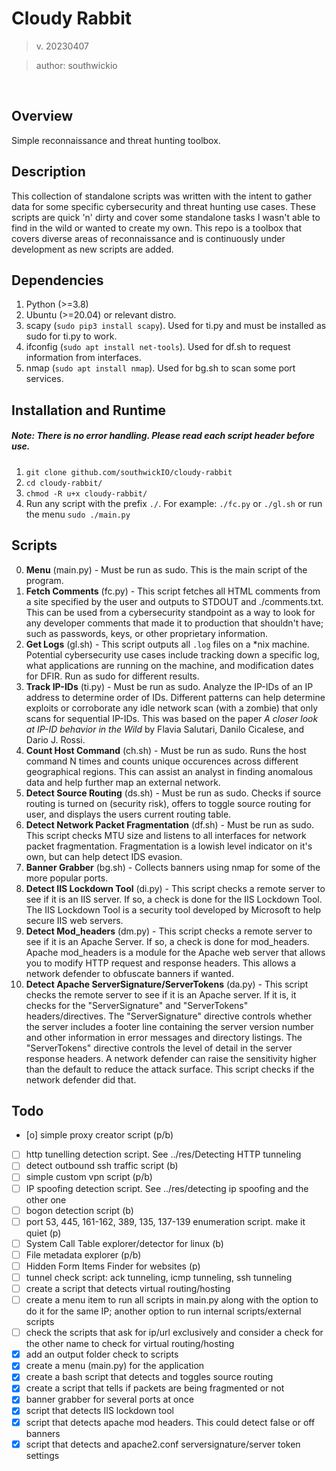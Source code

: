 # Cloudy Rabbit
> v. 20230407

> author: southwickio

<br>

## Overview
Simple reconnaissance and threat hunting toolbox.

## Description
This collection of standalone scripts was written with the intent to gather data for some specific cybersecurity and threat hunting use cases. These scripts are quick 'n' dirty and cover some standalone tasks I wasn't able to find in the wild or wanted to create my own. This repo is a toolbox that covers diverse areas of reconnaissance and is continuously under development as new scripts are added.

## Dependencies
1. Python (>=3.8)
2. Ubuntu (>=20.04) or relevant distro.
3. scapy (`sudo pip3 install scapy`). Used for ti.py and must be installed as sudo for ti.py to work.
4. ifconfig (`sudo apt install net-tools`). Used for df.sh to request information from interfaces.
5. nmap (`sudo apt install nmap`). Used for bg.sh to scan some port services.

## Installation and Runtime
##### Note: There is no error handling. Please read each script header before use. 
1. `git clone github.com/southwickIO/cloudy-rabbit`
2. `cd cloudy-rabbit/`
3. `chmod -R u+x cloudy-rabbit/`
4. Run any script with the prefix `./`. For example: `./fc.py` or `./gl.sh` or run the menu `sudo ./main.py`

## Scripts
0. **Menu** (main.py) - Must be run as sudo. This is the main script of the program.
1. **Fetch Comments** (fc.py) - This script fetches all HTML comments from a site specified by the user and outputs to STDOUT and ./comments.txt. This can be used from a cybersecurity standpoint as a way to look for any developer comments that made it to production that shouldn't have; such as passwords, keys, or other proprietary information.
2. **Get Logs** (gl.sh) - This script outputs all `.log` files on a \*nix machine. Potential cybersecurity use cases include tracking down a specific log, what applications are running on the machine, and modification dates for DFIR. Run as sudo for different results.
3. **Track IP-IDs** (ti.py) - Must be run as sudo. Analyze the IP-IDs of an IP address to determine order of IDs. Different patterns can help determine exploits or corroborate any idle network scan (with a zombie) that only scans for sequential IP-IDs. This was based on the paper *A closer look at IP-ID behavior in the Wild* by Flavia Salutari, Danilo Cicalese, and Dario J. Rossi.
4. **Count Host Command** (ch.sh) - Must be run as sudo. Runs the host command N times and counts unique occurences across different geographical regions. This can assist an analyst in finding anomalous data and help further map an external network.
5. **Detect Source Routing** (ds.sh) - Must be run as sudo. Checks if source routing is turned on (security risk), offers to toggle source routing for user, and displays the users current routing table.
6. **Detect Network Packet Fragmentation** (df.sh) - Must be run as sudo. This script checks MTU size and listens to all interfaces for network packet fragmentation. Fragmentation is a lowish level indicator on it's own, but can help detect IDS evasion.
7. **Banner Grabber** (bg.sh) - Collects banners using nmap for some of the more popular ports.
8. **Detect IIS Lockdown Tool** (di.py) - This script checks a remote server to see if it is an IIS server. If so, a check is done for the IIS Lockdown Tool. The IIS Lockdown Tool is a security tool developed by Microsoft to help secure IIS web servers.
9. **Detect Mod_headers** (dm.py) - This script checks a remote server to see if it is an Apache Server. If so, a check is done for mod_headers. Apache mod_headers is a module for the Apache web server that allows you to modify HTTP request and response headers. This allows a network defender to obfuscate banners if wanted.
10. **Detect Apache ServerSignature/ServerTokens** (da.py) - This script checks the remote server to see if it is an Apache server. If it is, it checks for the "ServerSignature" and "ServerTokens" headers/directives. The "ServerSignature" directive controls whether the server includes a footer line containing the server version number and other information in error messages and directory listings. The "ServerTokens" directive controls the level of detail in the server response headers. A network defender can raise the sensitivity higher than the default to reduce the attack surface. This script checks if the network defender did that.

## Todo
- [o] simple proxy creator script (p/b)
- [ ] http tunelling detection script. See ../res/Detecting HTTP tunneling
- [ ] detect outbound ssh traffic script (b)
- [ ] simple custom vpn script (p/b)
- [ ] IP spoofing detection script. See ../res/detecting ip spoofing and the other one
- [ ] bogon detection script (b)
- [ ] port 53, 445, 161-162, 389, 135, 137-139 enumeration script. make it quiet (p)
- [ ] System Call Table explorer/detector for linux (b)
- [ ] File metadata explorer (p/b)
- [ ] Hidden Form Items Finder for websites (p) 
- [ ] tunnel check script: ack tunneling, icmp tunneling, ssh tunneling
- [ ] create a script that detects virtual routing/hosting
- [ ] create a menu item to run all scripts in main.py along with the option to do it for the same IP; another option to run internal scripts/external scripts
- [ ] check the scripts that ask for ip/url exclusively and consider a check for the other name to check for virtual routing/hosting
- [x] add an output folder check to scripts
- [x] create a menu (main.py) for the application
- [x] create a bash script that detects and toggles source routing
- [x] create a script that tells if packets are being fragmented or not
- [x] banner grabber for several ports at once
- [x] script that detects IIS lockdown tool
- [x] script that detects apache mod headers. This could detect false or off banners
- [x] script that detects and apache2.conf serversignature/server token settings